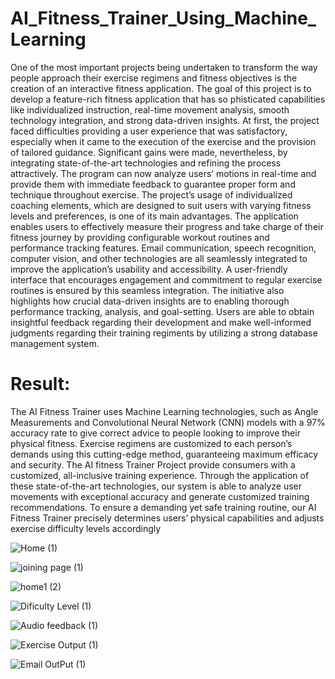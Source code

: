 # AI_Fitness_Trainer_Using_Machine_Learning
One of the most important projects being undertaken to transform the way people approach their exercise regimens and fitness objectives is the creation of an interactive fitness application. The goal of this project is to develop a feature-rich fitness application that has so phisticated capabilities like individualized instruction, real-time movement analysis, smooth technology integration, and strong data-driven insights. At first, the project faced difficulties providing a user experience that was satisfactory, especially when it came to the execution of the exercise and the provision of tailored guidance. Significant gains were made, nevertheless, by integrating state-of-the-art technologies and refining the process attractively. The program can now analyze users’ motions in real-time and provide them with immediate feedback to guarantee proper form and technique throughout exercise. The project’s usage of individualized coaching elements, which are designed to suit users with varying fitness levels and preferences, is one of its main advantages. The application enables users to effectively measure their progress and take charge of their fitness journey by providing configurable workout routines and performance tracking features. Email communication, speech recognition, computer vision, and other technologies are all seamlessly integrated to improve the application’s usability and accessibility. A user-friendly interface that encourages engagement and commitment to regular exercise routines is ensured by this seamless integration. The initiative also highlights how crucial data-driven insights are to enabling thorough performance tracking, analysis, and goal-setting. Users are able to obtain insightful feedback regarding their development and make well-informed judgments regarding their training regiments by utilizing a strong database management system.
<br>
<h1>Result:</h1>
The AI Fitness Trainer uses Machine Learning technologies, such as Angle Measurements and Convolutional Neural Network (CNN) models with a 97% accuracy rate to give correct advice to people looking to improve their physical fitness. Exercise regimens are customized to each person’s demands using this cutting-edge method, guaranteeing maximum efficacy and security. The AI fitness Trainer Project provide consumers with a customized, all-inclusive training experience. Through the application of these state-of-the-art technologies, our system is able to analyze user movements with exceptional accuracy and generate customized training recommendations. To ensure a demanding yet safe training routine, our AI Fitness Trainer precisely determines users’ physical capabilities and adjusts exercise difficulty levels accordingly

![Home (1)](https://github.com/ShirsatTanvi/AI_Fitness_Trainer_Using_Machine_Learning/assets/108514788/ffc27b36-ed63-4299-9f9d-a326dc75cec9)

![joining page (1)](https://github.com/ShirsatTanvi/AI_Fitness_Trainer_Using_Machine_Learning/assets/108514788/71738615-b99c-458c-8c91-5db30f782d86)

![home1 (2)](https://github.com/ShirsatTanvi/AI_Fitness_Trainer_Using_Machine_Learning/assets/108514788/ba5700b5-eb14-4976-90d6-16253e3de7a1)

![Dificulty Level (1)](https://github.com/ShirsatTanvi/AI_Fitness_Trainer_Using_Machine_Learning/assets/108514788/bded1ced-9353-4b77-b07c-c76b71d83d23)

![Audio feedback (1)](https://github.com/ShirsatTanvi/AI_Fitness_Trainer_Using_Machine_Learning/assets/108514788/8ae04a8c-8557-4e6d-9c33-ab3b20142937)

![Exercise Output (1)](https://github.com/ShirsatTanvi/AI_Fitness_Trainer_Using_Machine_Learning/assets/108514788/0768d84e-8886-4cd7-808f-6d6a0d67afea)

![Email OutPut (1)](https://github.com/ShirsatTanvi/AI_Fitness_Trainer_Using_Machine_Learning/assets/108514788/3d39fd09-7d0b-40ed-b35b-6163194bd7a2)


